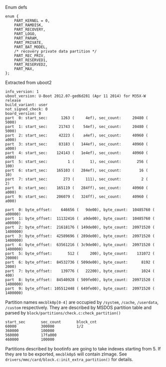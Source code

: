 Enum defs

	enum {
	    PART_KERNEL = 0,
	    PART_RAMDISK,
	    PART_RECOVERY,
	    PART_LOGO,
	    PART_PARAM,
	    PART_PRIVATE,
	    PART_BAT_MODEL,
	    /* recovery private data partition */
	    PART_REC_PRIV,
	    PART_RESERVED1,
	    PART_RESERVED2,
	    PART_MAX,
	};

Extracted from uboot2

	info_version: 1
	uboot_version: U-Boot 2012.07-ged6d281 (Apr 11 2014) for M35X-W release
	build_variant: user
	not_signed_check: 0
	board_version: 0
	part  0: start_sec:      1263 (     4ef), sec_count:     20480 (    5000)
	part  1: start_sec:     21743 (    54ef), sec_count:     20480 (    5000)
	part  2: start_sec:     42223 (    a4ef), sec_count:     40960 (    a000)
	part  3: start_sec:     83183 (   144ef), sec_count:     40960 (    a000)
	part  4: start_sec:    124143 (   1e4ef), sec_count:     40960 (    a000)
	part  5: start_sec:         1 (       1), sec_count:       256 (     100)
	part  6: start_sec:    165103 (   284ef), sec_count:        16 (      10)
	part  7: start_sec:       273 (     111), sec_count:         2 (       2)
	part  8: start_sec:    165119 (   284ff), sec_count:     40960 (    a000)
	part  9: start_sec:    206079 (   324ff), sec_count:     40960 (    a000)
	
	part  0: byte_offset:    646656 (   9de00), byte_count:  10485760 (  a00000)
	part  1: byte_offset:  11132416 (  a9de00), byte_count:  10485760 (  a00000)
	part  2: byte_offset:  21618176 ( 149de00), byte_count:  20971520 ( 1400000)
	part  3: byte_offset:  42589696 ( 289de00), byte_count:  20971520 ( 1400000)
	part  4: byte_offset:  63561216 ( 3c9de00), byte_count:  20971520 ( 1400000)
	part  5: byte_offset:       512 (     200), byte_count:    131072 (   20000)
	part  6: byte_offset:  84532736 ( 509de00), byte_count:      8192 (    2000)
	part  7: byte_offset:    139776 (   22200), byte_count:      1024 (     400)
	part  8: byte_offset:  84540928 ( 509fe00), byte_count:  20971520 ( 1400000)
	part  9: byte_offset: 105512448 ( 649fe00), byte_count:  20971520 ( 1400000)
	
Partition names `mmcblk0p[0-4]` are occupied by `/system`, `/cache`, `/userdata`, `/custom` respectively.  They are described by MSDOS partition table and parsed by `block/partitions/check.c:check_partition()`

	start_sec		sec_count		block_cnt
	60000			300000			1/2
	360000			100000
	560000			17fa000
	460000			100000

Partitions described by bootinfo are going to take indexes starting from 5.  If they are to be exported, `mmcblk0p5` will contain zImage.  See `drivers/mmc/card/block.c:init_extra_partition()` for details.